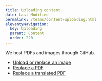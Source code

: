 ```yaml
---
title: Uploading content
date: Last Modified 
permalink: /teams/content/uploading.html
eleventyNavigation:
  key: Uploading
  parent: Content
  order: 220
---
```


We host PDFs and images through GitHub.

* [Upload or replace an image](https://cagov.github.io/covid19.ca.gov-site-eng-playbook/teams/content/upload-image.html)
* [Replace a PDF](https://cagov.github.io/covid19.ca.gov-site-eng-playbook/teams/content/replace-pdf.html)
* [Replace a translated PDF](https://cagov.github.io/covid19.ca.gov-site-eng-playbook/teams/content/replace-translated-pdf.html)
